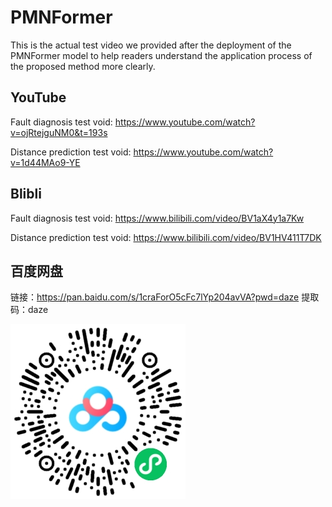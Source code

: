 # PMNFormer

 This is the actual test video we provided after the deployment of the PMNFormer model to help readers understand the application process of the proposed method more clearly.

## YouTube

Fault diagnosis test void: https://www.youtube.com/watch?v=ojRtejguNM0&t=193s

Distance prediction test void: https://www.youtube.com/watch?v=1d44MAo9-YE

## Blibli

Fault diagnosis test void: https://www.bilibili.com/video/BV1aX4y1a7Kw

Distance prediction test void: https://www.bilibili.com/video/BV1HV411T7DK

## 百度网盘

链接：https://pan.baidu.com/s/1craForO5cFc7lYp204avVA?pwd=daze 提取码：daze 

![Alt text](BB569C8F2CBFD460FA02C651C05D3611.png)
